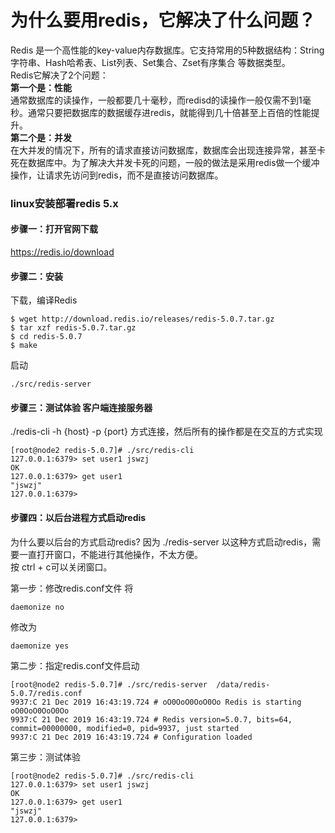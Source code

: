 # 为什么要用redis，它解决了什么问题？
Redis 是一个高性能的key-value内存数据库。它支持常用的5种数据结构：String字符串、Hash哈希表、List列表、Set集合、Zset有序集合 等数据类型。  
Redis它解决了2个问题：  
**第一个是：性能**  
通常数据库的读操作，一般都要几十毫秒，而redisd的读操作一般仅需不到1毫秒。通常只要把数据库的数据缓存进redis，就能得到几十倍甚至上百倍的性能提升。  
**第二个是：并发**  
在大并发的情况下，所有的请求直接访问数据库，数据库会出现连接异常，甚至卡死在数据库中。为了解决大并发卡死的问题，一般的做法是采用redis做一个缓冲操作，让请求先访问到redis，而不是直接访问数据库。



### linux安装部署redis 5.x
#### 步骤一：打开官网下载
https://redis.io/download

#### 步骤二：安装
下载，编译Redis
``` 
$ wget http://download.redis.io/releases/redis-5.0.7.tar.gz
$ tar xzf redis-5.0.7.tar.gz
$ cd redis-5.0.7
$ make
```

启动
``` 
./src/redis-server
```
#### 步骤三：测试体验 客户端连接服务器
./redis-cli -h {host} -p {port} 方式连接，然后所有的操作都是在交互的方式实现
``` 
[root@node2 redis-5.0.7]# ./src/redis-cli
127.0.0.1:6379> set user1 jswzj
OK
127.0.0.1:6379> get user1
"jswzj"
127.0.0.1:6379>
```

#### 步骤四：以后台进程方式启动redis
为什么要以后台的方式启动redis?
因为 ./redis-server 以这种方式启动redis，需要一直打开窗口，不能进行其他操作，不太方便。  
按 ctrl + c可以关闭窗口。  

第一步：修改redis.conf文件
将
```
daemonize no
```
修改为
```
daemonize yes
```
第二步：指定redis.conf文件启动
``` 
[root@node2 redis-5.0.7]# ./src/redis-server  /data/redis-5.0.7/redis.conf
9937:C 21 Dec 2019 16:43:19.724 # oO0OoO0OoO0Oo Redis is starting oO0OoO0OoO0Oo
9937:C 21 Dec 2019 16:43:19.724 # Redis version=5.0.7, bits=64, commit=00000000, modified=0, pid=9937, just started
9937:C 21 Dec 2019 16:43:19.724 # Configuration loaded
```

第三步：测试体验
``` 
[root@node2 redis-5.0.7]# ./src/redis-cli
127.0.0.1:6379> set user1 jswzj
OK
127.0.0.1:6379> get user1
"jswzj"
127.0.0.1:6379>
```

